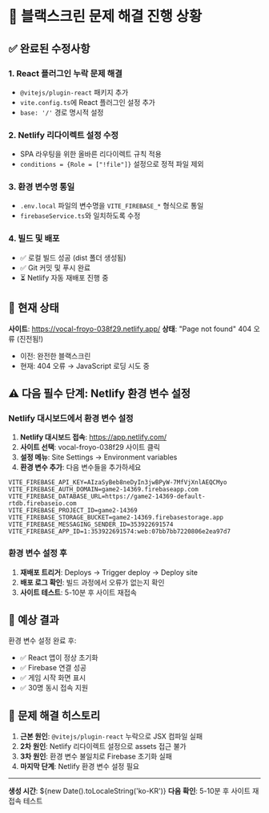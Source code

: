 # 🚀 블랙스크린 문제 해결 진행 상황

## ✅ 완료된 수정사항

### 1. React 플러그인 누락 문제 해결
- `@vitejs/plugin-react` 패키지 추가
- `vite.config.ts`에 React 플러그인 설정 추가
- `base: '/'` 경로 명시적 설정

### 2. Netlify 리다이렉트 설정 수정  
- SPA 라우팅을 위한 올바른 리다이렉트 규칙 적용
- `conditions = {Role = ["!file"]}` 설정으로 정적 파일 제외

### 3. 환경 변수명 통일
- `.env.local` 파일의 변수명을 `VITE_FIREBASE_*` 형식으로 통일
- `firebaseService.ts`와 일치하도록 수정

### 4. 빌드 및 배포
- ✅ 로컬 빌드 성공 (dist 폴더 생성됨)
- ✅ Git 커밋 및 푸시 완료
- ⏳ Netlify 자동 재배포 진행 중

## 🔄 현재 상태
**사이트**: https://vocal-froyo-038f29.netlify.app/
**상태**: "Page not found" 404 오류 (진전됨!)
- 이전: 완전한 블랙스크린
- 현재: 404 오류 → JavaScript 로딩 시도 중

## ⚠️ 다음 필수 단계: Netlify 환경 변수 설정

### Netlify 대시보드에서 환경 변수 설정
1. **Netlify 대시보드 접속**: https://app.netlify.com/
2. **사이트 선택**: vocal-froyo-038f29 사이트 클릭
3. **설정 메뉴**: Site Settings → Environment variables
4. **환경 변수 추가**: 다음 변수들을 추가하세요

```
VITE_FIREBASE_API_KEY=AIzaSyBeb8neDyIn3jwBPyW-7MfVjXnlAEQCMyo
VITE_FIREBASE_AUTH_DOMAIN=game2-14369.firebaseapp.com
VITE_FIREBASE_DATABASE_URL=https://game2-14369-default-rtdb.firebaseio.com
VITE_FIREBASE_PROJECT_ID=game2-14369
VITE_FIREBASE_STORAGE_BUCKET=game2-14369.firebasestorage.app
VITE_FIREBASE_MESSAGING_SENDER_ID=353922691574
VITE_FIREBASE_APP_ID=1:353922691574:web:07bb7bb7220806e2ea97d7
```

### 환경 변수 설정 후
1. **재배포 트리거**: Deploys → Trigger deploy → Deploy site
2. **배포 로그 확인**: 빌드 과정에서 오류가 없는지 확인
3. **사이트 테스트**: 5-10분 후 사이트 재접속

## 🎯 예상 결과
환경 변수 설정 완료 후:
- ✅ React 앱이 정상 초기화
- ✅ Firebase 연결 성공
- ✅ 게임 시작 화면 표시
- ✅ 30명 동시 접속 지원

## 📝 문제 해결 히스토리
1. **근본 원인**: `@vitejs/plugin-react` 누락으로 JSX 컴파일 실패
2. **2차 원인**: Netlify 리다이렉트 설정으로 assets 접근 불가
3. **3차 원인**: 환경 변수 불일치로 Firebase 초기화 실패
4. **마지막 단계**: Netlify 환경 변수 설정 필요

---
**생성 시간**: ${new Date().toLocaleString('ko-KR')}
**다음 확인**: 5-10분 후 사이트 재접속 테스트